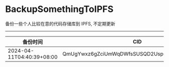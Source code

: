 # BackupSomethingToIPFS
备份一些个人比较在意的代码存储库到 IPFS, 不定期更新

---

| 备份时间                  | CID                                            |
| ------------------------- | ---------------------------------------------- |
| 2024-04-11T04:40:39+08:00 | QmUgYwxz6gZciUmWqDWfsSUSQD2UspGs9aSdVa1e9SVrZJ |
